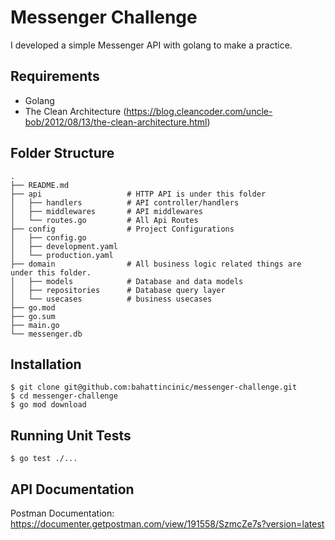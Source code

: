 # Messenger Challenge

I developed a simple Messenger API with golang to make a practice.

## Requirements
- Golang
- The Clean Architecture (https://blog.cleancoder.com/uncle-bob/2012/08/13/the-clean-architecture.html)

## Folder Structure

```
.
├── README.md
├── api                   # HTTP API is under this folder
│   ├── handlers          # API controller/handlers
│   ├── middlewares       # API middlewares
│   └── routes.go         # All Api Routes
├── config                # Project Configurations
│   ├── config.go
│   ├── development.yaml
│   └── production.yaml
├── domain                # All business logic related things are under this folder.
│   ├── models            # Database and data models
│   ├── repositories      # Database query layer
│   └── usecases          # business usecases
├── go.mod
├── go.sum
├── main.go
└── messenger.db
```

## Installation

```
$ git clone git@github.com:bahattincinic/messenger-challenge.git
$ cd messenger-challenge
$ go mod download
```

## Running Unit Tests

```
$ go test ./...
```

## API Documentation

Postman Documentation: https://documenter.getpostman.com/view/191558/SzmcZe7s?version=latest
